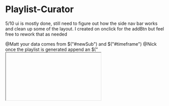 # Playlist-Curator

5/10
ui is mostly done, still need to figure out how the side nav bar works and clean up some of the layout. I created on onclick for the addBtn but feel free to rework that as needed

@Matt your data comes from $("#newSub") and $("#timeframe")
@Nick once the playlist is generated append an $("<iframe>") with src="//www.youtube.com/embed/" to $("#video")